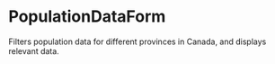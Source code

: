 # PopulationDataForm
Filters population data for different provinces in Canada, and displays relevant data.
